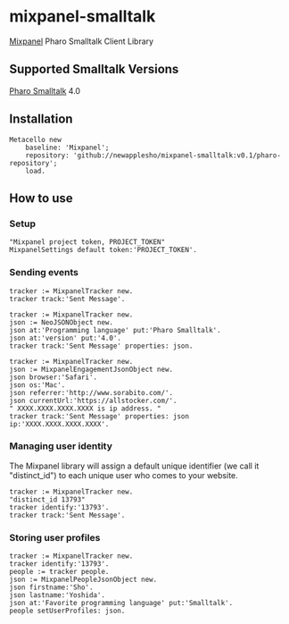 # mixpanel-smalltalk
[Mixpanel](https://mixpanel.com) Pharo Smalltalk Client Library

## Supported Smalltalk Versions
[Pharo Smalltalk](http://pharo.org/) 4.0

## Installation
```
Metacello new
    baseline: 'Mixpanel';
    repository: 'github://newapplesho/mixpanel-smalltalk:v0.1/pharo-repository';
    load.
```

## How to use

### Setup

```smalltalk
"Mixpanel project token, PROJECT_TOKEN"
MixpanelSettings default token:'PROJECT_TOKEN'.
```


### Sending events

```smalltalk
tracker := MixpanelTracker new.tracker track:'Sent Message'.
```

```smalltalk
tracker := MixpanelTracker new.json := NeoJSONObject new.json at:'Programming language' put:'Pharo Smalltalk'.json at:'version' put:'4.0'.tracker track:'Sent Message' properties: json.
```

```smalltalk
tracker := MixpanelTracker new.json := MixpanelEngagementJsonObject new.json browser:'Safari'.json os:'Mac'.json referrer:'http://www.sorabito.com/'.json currentUrl:'https://allstocker.com/'.
" XXXX.XXXX.XXXX.XXXX is ip address. "tracker track:'Sent Message' properties: json ip:'XXXX.XXXX.XXXX.XXXX'.
```

### Managing user identity

The Mixpanel library will assign a default unique identifier (we call it "distinct_id") to each unique user who comes to your website.

```smalltalk
tracker := MixpanelTracker new.
"distinct_id 13793"
tracker identify:'13793'.tracker track:'Sent Message'.
```

### Storing user profiles

```smalltalk
tracker := MixpanelTracker new.
tracker identify:'13793'.
people := tracker people.json := MixpanelPeopleJsonObject new.json firstname:'Sho'.json lastname:'Yoshida'.json at:'Favorite programming language' put:'Smalltalk'.people setUserProfiles: json.
```


